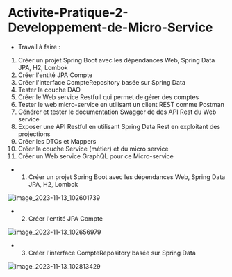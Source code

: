 # Activite-Pratique-2-Developpement-de-Micro-Service

- Travail à faire :
1. Créer un projet Spring Boot avec les dépendances Web, Spring Data JPA, H2, Lombok
2. Créer l'entité JPA Compte
3. Créer l'interface CompteRepository basée sur Spring Data
4. Tester la couche DAO
5. Créer le Web service Restfull qui permet de gérer des comptes
6. Tester le web micro-service en utilisant un client REST comme Postman
7. Générer et tester le documentation Swagger de des API Rest du Web service
8. Exposer une API Restful en utilisant Spring Data Rest en exploitant des projections
9. Créer les DTOs et Mappers
10. Créer la couche Service (métier) et du micro service
11. Créer un Web service GraphQL pour ce Micro-service

- 1. Créer un projet Spring Boot avec les dépendances Web, Spring Data JPA, H2, Lombok

![image_2023-11-13_102601739](https://github.com/Sohaib-jalil/Activite-Pratique-2-Developpement-de-Micro-Service/assets/92445933/7fddf273-80e3-4dcc-a7d3-9871e7693f48)

- 2. Créer l'entité JPA Compte

![image_2023-11-13_102656979](https://github.com/Sohaib-jalil/Activite-Pratique-2-Developpement-de-Micro-Service/assets/92445933/c07ab5fd-8ac0-4cbe-841d-4e4421003ad4)

- 3. Créer l'interface CompteRepository basée sur Spring Data

![image_2023-11-13_102813429](https://github.com/Sohaib-jalil/Activite-Pratique-2-Developpement-de-Micro-Service/assets/92445933/e33fc3ad-e27e-47f1-9bc1-38f07db7a106)

